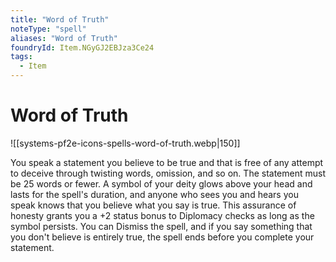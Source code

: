 ```yaml
---
title: "Word of Truth"
noteType: "spell"
aliases: "Word of Truth"
foundryId: Item.NGyGJ2EBJza3Ce24
tags:
  - Item
---
```


# Word of Truth
![[systems-pf2e-icons-spells-word-of-truth.webp|150]]

You speak a statement you believe to be true and that is free of any attempt to deceive through twisting words, omission, and so on. The statement must be 25 words or fewer. A symbol of your deity glows above your head and lasts for the spell's duration, and anyone who sees you and hears you speak knows that you believe what you say is true. This assurance of honesty grants you a +2 status bonus to Diplomacy checks as long as the symbol persists. You can Dismiss the spell, and if you say something that you don't believe is entirely true, the spell ends before you complete your statement.
